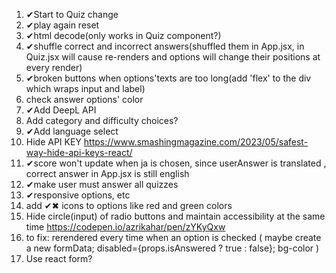 1. ✔Start to Quiz change
2. ✔play again reset
3. ✔html decode(only works in Quiz component?)
4. ✔shuffle correct and incorrect answers(shuffled them in App.jsx, in Quiz.jsx will cause re-renders and options will change their positions at every render)
5. ✔broken buttons when options'texts are too long(add 'flex' to the div which wraps input and label)
6. check answer options' color
7. ✔Add DeepL API
8. Add category and difficulty choices?
9. ✔Add language select
10. Hide API KEY
https://www.smashingmagazine.com/2023/05/safest-way-hide-api-keys-react/
11. ✔score won't update when ja is chosen, since userAnswer is translated , correct answer in App.jsx is still english
12. ✔make user must answer all quizzes
13. ✔responsive options, etc
14. add ✔✖ icons to options like red and green colors
15. Hide circle(input) of radio buttons and maintain accessibility at the same time
https://codepen.io/azrikahar/pen/zYKyQxw
16. to fix: rerendered every time when an option is checked
(
    maybe create a new formData; 
    disabled={props.isAnswered ? true : false};
    bg-color
)
17. Use react form?